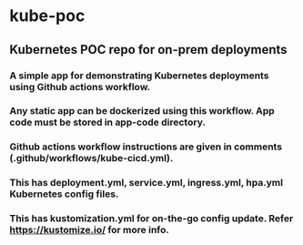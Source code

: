 # kube-poc

## Kubernetes POC repo for on-prem deployments


### A simple app for demonstrating Kubernetes deployments using Github actions workflow.

### Any static app can be dockerized using this workflow. App code must be stored in app-code directory.
### Github actions workflow instructions are given in comments (.github/workflows/kube-cicd.yml).

### This has deployment.yml, service.yml, ingress.yml, hpa.yml Kubernetes config files.

### This has kustomization.yml for on-the-go config update. Refer https://kustomize.io/ for more info.




